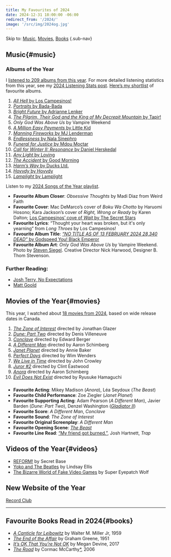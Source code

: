```yaml
---
title: My Favourites of 2024
date: 2024-12-31 18:00:00 -06:00
redirect_from: '/2024/'
image: '/src/img/2024og.jpg'
---
```


Skip to: [Music](#music), [Movies](#movies), [Books](#books) {.sub-nav}

## Music{#music}

### Albums of the Year

I [listened to 209 albums from this year](https://record.club/jd/releases/albums?year=2024). For more detailed listening statistics from this year, see my [2024 Listening Stats post](/journal/2024/listening/). [Here’s my shortlist](https://record.club/jd/lists/2024-shortlist) of favourite albums.

1. [*All Hell* by Los Campesinos!](https://loscampesinos.bandcamp.com/album/all-hell)
2. [*Portraits* by Bada-Bada](https://bada-bada.bandcamp.com/album/portraits)
3. [*Bright Future* by Adrianne Lenker](https://adriannelenker.bandcamp.com/album/bright-future)
4. [*The Pilgrim, Their God and the King of My Decrepit Mountain* by Tapir!](https://tapir-exclamation-mark.bandcamp.com/album/the-pilgrim-their-god-and-the-king-of-my-decrepit-mountain)
5. *Only God Was Above Us* by Vampire Weekend
6. [*A Million Easy Payments* by Little Kid](https://littlekid.bandcamp.com/album/a-million-easy-payments)
7. [*Manning Fireworks* by MJ Lenderman](https://mjlenderman.bandcamp.com/album/manning-fireworks)
8. [*Endlessness* by Nala Sinephro](https://nalasinephro.bandcamp.com/album/endlessness)
9. [*Funeral for Justice* by Mdou Moctar](https://mdoumoctar.bandcamp.com/album/funeral-for-justice)
10. [*Call for Winter II: Resonance* by Daniel Herskedal](https://danielherskedal.bandcamp.com/album/call-for-winter-ii-resonance)
11. [*Any Light* by Loving](https://loving.bandcamp.com/album/any-light)
12. [*The Accident* by Good Morning](https://goodmorningisaband.bandcamp.com/album/the-accident)
13. [*Harm’s Way* by Ducks Ltd.](https://ducksltdband.bandcamp.com/album/harms-way)
14. [*Hovvdy* by Hovvdy](https://hovvdy.bandcamp.com/album/hovvdy)
15. [*Lamplight* by Lamplight](https://lamplight-the-band.bandcamp.com/album/lamplight)


Listen to my [2024 Songs of the Year playlist](https://music.apple.com/ca/playlist/2024-songs-of-the-year-so-far/pl.u-rloGt9kBXvX).

- **Favourite Album Closer**: *Obsessive Thoughts* by Madi Diaz from Weird Faith
- **Favourite Cover**: Mac DeMarco’s cover of *Boku Wa Chotto* by Haruomi Hosono; Kara Jackson’s cover of *Right, Wrong or Ready* by Karen Dalton; [Los Campesinos’ cove of *Wait* by The Secret Stars](https://loscampesinos.bandcamp.com/track/wait-the-secret-stars-cover-2)
- **Favourite Lyrics**: “Thought your heart was broken, but it's only yearning” from *Long Throes* by Los Campesinos!
- **Favourite Album Title**: [*“NO TITLE AS OF 13 FEBRUARY 2024 28,340 DEAD”* by Godspeed You! Black Emperor](https://godspeedyoublackemperor.bandcamp.com/album/no-title-as-of-13-february-2024-28340-dead)
- **Favourite Album Art**: *Only God Was Above Us* by Vampire Weekend. Photo by [Steven Siegel](https://stevensiegelphotographer.com/ogwau.html). Creative Director Nick Harwood, Designer B. Thom Stevenson.

### Further Reading:
- [Josh Terry, No Expectations](https://www.noexpectations.fyi/p/the-60-best-albums-of-2024)
- [Matt Goold](https://mattgoold.medium.com/favorite-albums-of-2024-813573f47689)

## Movies of the Year{#movies}
This year, I watched about [18 movies from 2024](https://letterboxd.com/jondueck/films/diary/for/2024/decade/2020s/), based on wide release dates in Canada.

1. [*The Zone of Interest*](https://letterboxd.com/film/the-zone-of-interest/) directed by Jonathan Glazer
2. [*Dune: Part Two*](https://letterboxd.com/film/dune-part-two/) directed by Denis Villeneuve
3. [*Conclave*](https://letterboxd.com/film/conclave/) directed by Edward Berger
4. [*A Different Man*](https://letterboxd.com/film/a-different-man/) directed by Aaron Schimberg
5. [*Janet Planet*](https://letterboxd.com/film/janet-planet/) directed by Annie Baker
6. [*Perfect Days*](https://letterboxd.com/film/perfect-days-2023/) directed by Wim Wenders
7. [*We Live in Time*](https://letterboxd.com/film/we-live-in-time/) directed by John Crowley
8. [*Juror #2*](https://letterboxd.com/film/juror-2/) directed by Clint Eastwood
9. [*Anora*](https://letterboxd.com/film/anora/) directed by Aaron Schimberg
10. [*Evil Does Not Exist*](https://letterboxd.com/film/evil-does-not-exist/) directed by Ryusuke Hamaguchi

### 
- **Favourite Acting**: Mikey Madison (*Anora*), Léa Seydoux (*The Beast*)
- **Favourite Child Performance**: Zoe Ziegler (*Janet Planet*)
- **Favourite Supporting Acting**: Adam Pearson (*A Different Man*), Javier Barden (*Dune: Part Two*), Denzel Washington ([*Gladiator II*](https://letterboxd.com/film/gladiator-ii/))
- **Favourite Score**: *A Different Man*, *Conclave*
- **Favourite Sound**: *The Zone of Interest*
- **Favourite Original Screenplay**: *A Different Man*
- **Favourite Opening Scene**: [*The Beast*](https://letterboxd.com/film/the-beast-2023-1/)
- **Favourite Line Read**: [“My friend got burned.”](https://x.com/saladmonkeyy/status/1831103567404704197), Josh Hartnett, *Trap*

## Videos of the Year{#videos}
- [REFORM!](https://youtu.be/NqqaW1LrMTY) by Secret Base
- [Yoko and The Beatles](https://youtu.be/SMOABV_zgrk) by Lindsay Ellis
- [The Bizarre World of Fake Video Games](https://youtu.be/Q8GnM5xD1k4) by Super Eyepatch Wolf

## New Website of the Year
[Record Club](https://record.club)

---

## Favourite Books Read in 2024{#books}
- [*A Canticle for Leibowitz*](https://www.goodreads.com/book/show/25469159-a-canticle-for-leibowitz) by Walter M. Miller Jr, 1959
- [*The End of the Affair*](https://www.goodreads.com/book/show/45183698-the-end-of-the-affair) by Graham Greene, 1951
- [*It’s OK That You’re Not OK*](https://www.goodreads.com/book/show/34303824-it-s-ok-that-you-re-not-ok) by Megan Devine, 2017
- [*The Road*](https://www.goodreads.com/book/show/350540.The_Road) by Cormac McCarthy[*](https://www.vanityfair.com/style/story/cormac-mccarthy-secret-muse-exclusive), 2006